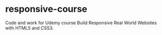 # responsive-course
Code and work for Udemy course Build Responsive Real World Websites with HTML5 and CSS3.
